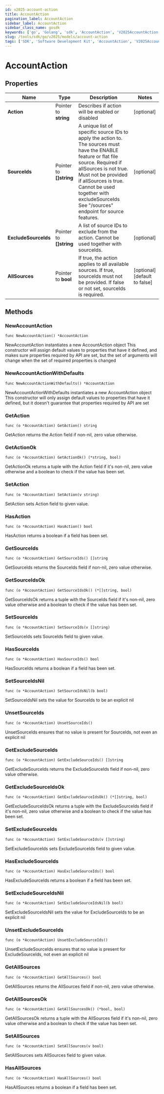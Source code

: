 ```yaml
---
id: v2025-account-action
title: AccountAction
pagination_label: AccountAction
sidebar_label: AccountAction
sidebar_class_name: gosdk
keywords: ['go', 'Golang', 'sdk', 'AccountAction', 'V2025AccountAction'] 
slug: /tools/sdk/go/v2025/models/account-action
tags: ['SDK', 'Software Development Kit', 'AccountAction', 'V2025AccountAction']
---
```


# AccountAction

## Properties

Name | Type | Description | Notes
------------ | ------------- | ------------- | -------------
**Action** | Pointer to **string** | Describes if action will be enabled or disabled | [optional] 
**SourceIds** | Pointer to **[]string** | A unique list of specific source IDs to apply the action to. The sources must have the ENABLE feature or flat file source. Required if allSources is not true. Must not be provided if allSources is true. Cannot be used together with excludeSourceIds See \"/sources\" endpoint for source features. | [optional] 
**ExcludeSourceIds** | Pointer to **[]string** | A list of source IDs to exclude from the action. Cannot be used together with sourceIds. | [optional] 
**AllSources** | Pointer to **bool** | If true, the action applies to all available sources. If true, sourceIds must not be provided. If false or not set, sourceIds is required. | [optional] [default to false]

## Methods

### NewAccountAction

`func NewAccountAction() *AccountAction`

NewAccountAction instantiates a new AccountAction object
This constructor will assign default values to properties that have it defined,
and makes sure properties required by API are set, but the set of arguments
will change when the set of required properties is changed

### NewAccountActionWithDefaults

`func NewAccountActionWithDefaults() *AccountAction`

NewAccountActionWithDefaults instantiates a new AccountAction object
This constructor will only assign default values to properties that have it defined,
but it doesn't guarantee that properties required by API are set

### GetAction

`func (o *AccountAction) GetAction() string`

GetAction returns the Action field if non-nil, zero value otherwise.

### GetActionOk

`func (o *AccountAction) GetActionOk() (*string, bool)`

GetActionOk returns a tuple with the Action field if it's non-nil, zero value otherwise
and a boolean to check if the value has been set.

### SetAction

`func (o *AccountAction) SetAction(v string)`

SetAction sets Action field to given value.

### HasAction

`func (o *AccountAction) HasAction() bool`

HasAction returns a boolean if a field has been set.

### GetSourceIds

`func (o *AccountAction) GetSourceIds() []string`

GetSourceIds returns the SourceIds field if non-nil, zero value otherwise.

### GetSourceIdsOk

`func (o *AccountAction) GetSourceIdsOk() (*[]string, bool)`

GetSourceIdsOk returns a tuple with the SourceIds field if it's non-nil, zero value otherwise
and a boolean to check if the value has been set.

### SetSourceIds

`func (o *AccountAction) SetSourceIds(v []string)`

SetSourceIds sets SourceIds field to given value.

### HasSourceIds

`func (o *AccountAction) HasSourceIds() bool`

HasSourceIds returns a boolean if a field has been set.

### SetSourceIdsNil

`func (o *AccountAction) SetSourceIdsNil(b bool)`

 SetSourceIdsNil sets the value for SourceIds to be an explicit nil

### UnsetSourceIds
`func (o *AccountAction) UnsetSourceIds()`

UnsetSourceIds ensures that no value is present for SourceIds, not even an explicit nil
### GetExcludeSourceIds

`func (o *AccountAction) GetExcludeSourceIds() []string`

GetExcludeSourceIds returns the ExcludeSourceIds field if non-nil, zero value otherwise.

### GetExcludeSourceIdsOk

`func (o *AccountAction) GetExcludeSourceIdsOk() (*[]string, bool)`

GetExcludeSourceIdsOk returns a tuple with the ExcludeSourceIds field if it's non-nil, zero value otherwise
and a boolean to check if the value has been set.

### SetExcludeSourceIds

`func (o *AccountAction) SetExcludeSourceIds(v []string)`

SetExcludeSourceIds sets ExcludeSourceIds field to given value.

### HasExcludeSourceIds

`func (o *AccountAction) HasExcludeSourceIds() bool`

HasExcludeSourceIds returns a boolean if a field has been set.

### SetExcludeSourceIdsNil

`func (o *AccountAction) SetExcludeSourceIdsNil(b bool)`

 SetExcludeSourceIdsNil sets the value for ExcludeSourceIds to be an explicit nil

### UnsetExcludeSourceIds
`func (o *AccountAction) UnsetExcludeSourceIds()`

UnsetExcludeSourceIds ensures that no value is present for ExcludeSourceIds, not even an explicit nil
### GetAllSources

`func (o *AccountAction) GetAllSources() bool`

GetAllSources returns the AllSources field if non-nil, zero value otherwise.

### GetAllSourcesOk

`func (o *AccountAction) GetAllSourcesOk() (*bool, bool)`

GetAllSourcesOk returns a tuple with the AllSources field if it's non-nil, zero value otherwise
and a boolean to check if the value has been set.

### SetAllSources

`func (o *AccountAction) SetAllSources(v bool)`

SetAllSources sets AllSources field to given value.

### HasAllSources

`func (o *AccountAction) HasAllSources() bool`

HasAllSources returns a boolean if a field has been set.


